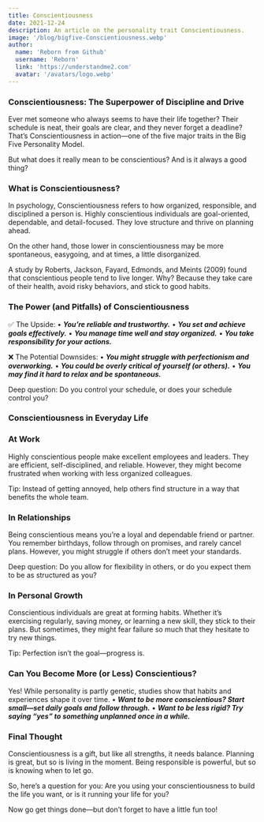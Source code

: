 ```yaml
---
title: Conscientiousness
date: 2021-12-24
description: An article on the personality trait Conscientiousness.
image: '/blog/bigfive-Conscientiousness.webp'
author:
  name: 'Reborn from Github'
  username: 'Reborn'
  link: 'https://understandme2.com'
  avatar: '/avatars/logo.webp'
---
```


### Conscientiousness: The Superpower of Discipline and Drive

Ever met someone who always seems to have their life together? Their schedule is neat, their goals are clear, and they never forget a deadline? That’s Conscientiousness in action—one of the five major traits in the Big Five Personality Model.

But what does it really mean to be conscientious? And is it always a good thing?

### What is Conscientiousness?

In psychology, Conscientiousness refers to how organized, responsible, and disciplined a person is. Highly conscientious individuals are goal-oriented, dependable, and detail-focused. They love structure and thrive on planning ahead.

On the other hand, those lower in conscientiousness may be more spontaneous, easygoing, and at times, a little disorganized.

A study by Roberts, Jackson, Fayard, Edmonds, and Meints (2009) found that conscientious people tend to live longer. Why? Because they take care of their health, avoid risky behaviors, and stick to good habits.

### The Power (and Pitfalls) of Conscientiousness

✅ The Upside:
	•	***You’re reliable and trustworthy.***
	•	***You set and achieve goals effectively.***
	•	***You manage time well and stay organized.***
	•	***You take responsibility for your actions.***

❌ The Potential Downsides:
	•	***You might struggle with perfectionism and overworking.***
	•	***You could be overly critical of yourself (or others).***
	•	***You may find it hard to relax and be spontaneous.***

Deep question: Do you control your schedule, or does your schedule control you?

### Conscientiousness in Everyday Life

### At Work

Highly conscientious people make excellent employees and leaders. They are efficient, self-disciplined, and reliable. However, they might become frustrated when working with less organized colleagues.

Tip: Instead of getting annoyed, help others find structure in a way that benefits the whole team.

### In Relationships

Being conscientious means you’re a loyal and dependable friend or partner. You remember birthdays, follow through on promises, and rarely cancel plans. However, you might struggle if others don’t meet your standards.

Deep question: Do you allow for flexibility in others, or do you expect them to be as structured as you?

### In Personal Growth

Conscientious individuals are great at forming habits. Whether it’s exercising regularly, saving money, or learning a new skill, they stick to their plans. But sometimes, they might fear failure so much that they hesitate to try new things.

Tip: Perfection isn’t the goal—progress is.

### Can You Become More (or Less) Conscientious?

Yes! While personality is partly genetic, studies show that habits and experiences shape it over time.
	•	***Want to be more conscientious? Start small—set daily goals and follow through.***
	•	***Want to be less rigid? Try saying “yes” to something unplanned once in a while.***

### Final Thought

Conscientiousness is a gift, but like all strengths, it needs balance. Planning is great, but so is living in the moment. Being responsible is powerful, but so is knowing when to let go.

So, here’s a question for you: Are you using your conscientiousness to build the life you want, or is it running your life for you?

Now go get things done—but don’t forget to have a little fun too!
